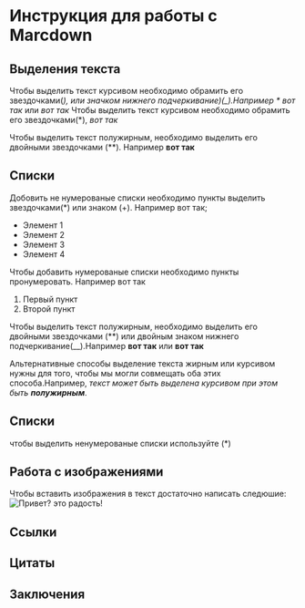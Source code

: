 # Инструкция для рaботы с Marcdown

## Выделения текста

Чтобы выделить текст курсивом необходимо обрамить его звездочками(*), или значком нижнего подчеркивание)(_).Например * вот так* или _вот так_
Чтобы выделить текст курсивом необходимо обрамить его звездочками(*), *вот так*

Чтобы выделить текст полужирным, необходимо выделить его двойными звездочками (**). Например **вот так**

## Списки

Добовить не нумерованые списки необходимо пункты выделить звездочками(*) или знаком (+). Например вот так; 
* Элемент 1 
* Элемент 2 
* Элемент 3 
* Элемент 4

Чтобы добавить нумерованые списки необходимо пункты пронумеровать. Например вот так 
1. Первый пункт
2. Второй пункт 


Чтобы выделить текст полужирным, необходимо выделить его двойными звездочками (**) или двойным знаком нижнего подчеркивание(__).Например **вот так** или __вот так__

Альтернативные способы выделение текста жирным или курсивом нужны для того, чтобы мы могли совмещать оба этих способа.Например, _текст может быть выделена курсивом при этом быть **полужирным**_. 

## Списки 
чтобы выделить ненумерованые списки используйте (*)
## Работа с изображениями

Чтобы вставить изображения в текст достаточно написать следюшие:
![Привет? это радость!](radost.jpg)
## Ссылки

## Цитаты

## Заключения